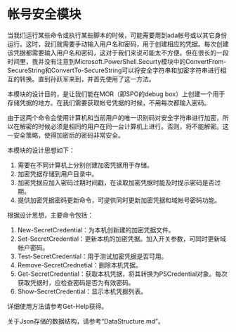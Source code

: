 # 帐号安全模块

当我们运行某些命令或执行某些脚本的时候，可能需要用到ada帐号或以其它身份运行。这时，我们就需要手动输入用户名和密码，用于创建相应的凭据。每次创建该凭据都需要输入用户名和密码，这对于我们来说可能太不方便。但在很长的一段时间里，我并没有注意到Microsoft.PowerShell.Securty模块中的ConvertFrom-SecureString和ConvertTo-SecureString可以将安全字符串和加密字符串进行相互的转换。直到孙跃军来到，并首先使用了这一方法。

本模块的设计目的，是让我们能在MOR（即SPO的debug box）上创建一个用于存储凭据的地方。在我们需要获取帐号凭据的时候，不用每次都输入密码。

由于这两个命令会使用计算机和当前用户的唯一识别码对安全字符串进行加密，所以在解密的时候必须是相同的用户在同一台计算机上进行。否则，将不能解密。这一安全策略，使得加密后的密码非常安全。

本模块的设计思想如下：

1. 需要在不同计算机上分别创建加密凭据用于存储。
2. 加密凭据存储到用户目录中。
3. 加密凭据应加入密码过期时间戳，在读取加密凭据时能及时提示密码是否过期。
4. 提供加密凭据密码更新命令，可提供同时更新加密凭据和域帐号密码功能。

根据设计思想，主要命令包括：

1. New-SecretCredential：为本机创新建的加密凭据文件。
2. Set-SecretCredential：更新本机的加密凭据。加入开关参数，可同时更新域帐户密码。
3. Test-SecretCredential：用于测试加密凭据是否可用。
4. Remove-SecretCrednetial：删除本机凭据。
5. Get-SecretCredential：获取本机凭据，将其转换为PSCredential对象。每次获取凭据时，应检查密码是否为有效密码。
6. Show-SecretCredential：显示本机凭据列表。

详细使用方法请参考Get-Help获得。

关于Json存储的数据结构，请参考“DataStructure.md”。
